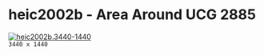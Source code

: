 # heic2002b - Area Around UCG 2885
[![heic2002b.3440-1440](./heic2002b.3440-1440.png)](./heic2002b.3440-1440.png)  
`3440 x 1440`  